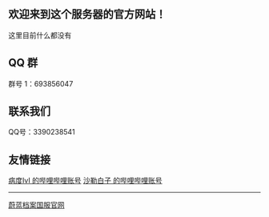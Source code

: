 ## 欢迎来到这个服务器的官方网站！

这里目前什么都没有

## QQ 群

群号 1：693856047

## 联系我们

QQ号：3390238541

## 友情链接

[病度IvI 的哔哩哔哩账号](https://space.bilibili.com/277750003)
[沙勒白子 的哔哩哔哩账号](https://space.bilibili.com/524299938)

---

[蔚蓝档案国服官网](https://bluearchive-cn.com/)
